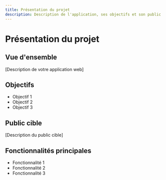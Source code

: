 ```yaml
---
title: Présentation du projet
description: Description de l'application, ses objectifs et son public cible
---
```


# Présentation du projet

## Vue d'ensemble

[Description de votre application web]

## Objectifs

- Objectif 1
- Objectif 2
- Objectif 3

## Public cible

[Description du public cible]

## Fonctionnalités principales

- Fonctionnalité 1
- Fonctionnalité 2
- Fonctionnalité 3 